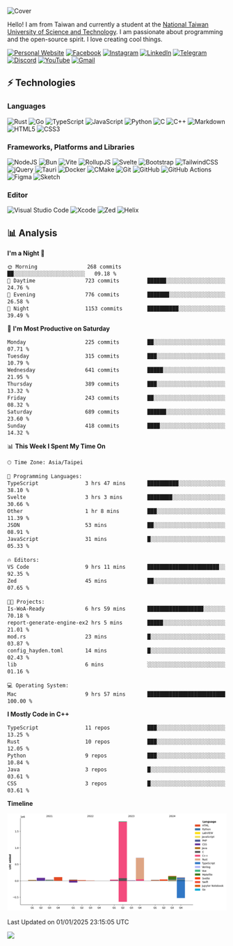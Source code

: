 <picture>
  <source media="(prefers-color-scheme: dark)" srcset="https://github.com/CRT-HAO/CRT-HAO/assets/31580253/6f53f4ab-546f-4db7-9f30-2c5b0711c0a2">
  <img alt="Cover" src="https://github.com/CRT-HAO/CRT-HAO/assets/31580253/4efdfca0-1005-43ab-8c60-07e6973a89b2">
</picture>

Hello! I am from Taiwan and currently a student at the [National Taiwan University of Science and Technology](https://www.ntust.edu.tw/). I am passionate about programming and the open-source spirit. I love creating cool things.

[![Personal Website](https://img.shields.io/badge/Personal%20Website-%23000000.svg?style=for-the-badge)](https://hayden.tw/)
[![Facebook](https://img.shields.io/badge/Facebook-%231877F2.svg?style=for-the-badge&logo=Facebook&logoColor=white)](https://www.facebook.com/CRT.HAO.CHUN/)
[![Instagram](https://img.shields.io/badge/Instagram-%23E4405F.svg?style=for-the-badge&logo=Instagram&logoColor=white)](https://www.instagram.com/crt_hao/)
[![LinkedIn](https://img.shields.io/badge/linkedin-%230077B5.svg?style=for-the-badge&logo=linkedin&logoColor=white)](https://www.linkedin.com/in/crthao/)
[![Telegram](https://img.shields.io/badge/Telegram-2CA5E0?style=for-the-badge&logo=telegram&logoColor=white)](https://t.me/CRT_HAO)
[![Discord](https://img.shields.io/badge/Discord-%235865F2.svg?style=for-the-badge&logo=discord&logoColor=white)](https://discordapp.com/users/401324674371551234)
[![YouTube](https://img.shields.io/badge/YouTube-%23FF0000.svg?style=for-the-badge&logo=YouTube&logoColor=white)](https://www.youtube.com/channel/UC-WnTCkztbitHGXnmvipUUg)
[![Gmail](https://img.shields.io/badge/Gmail-D14836?style=for-the-badge&logo=gmail&logoColor=white)](mailto:m831718@gmail.com)

## ⚡ Technologies

### Languages

![Rust](https://img.shields.io/badge/rust-%23000000.svg?style=for-the-badge&logo=rust&logoColor=white)
![Go](https://img.shields.io/badge/go-%2300ADD8.svg?style=for-the-badge&logo=go&logoColor=white)
![TypeScript](https://img.shields.io/badge/typescript-%23007ACC.svg?style=for-the-badge&logo=typescript&logoColor=white)
![JavaScript](https://img.shields.io/badge/javascript-%23323330.svg?style=for-the-badge&logo=javascript&logoColor=%23F7DF1E)
![Python](https://img.shields.io/badge/python-3670A0?style=for-the-badge&logo=python&logoColor=ffdd54)
![C](https://img.shields.io/badge/c-%2300599C.svg?style=for-the-badge&logo=c&logoColor=white)
![C++](https://img.shields.io/badge/c++-%2300599C.svg?style=for-the-badge&logo=c%2B%2B&logoColor=white)
![Markdown](https://img.shields.io/badge/markdown-%23000000.svg?style=for-the-badge&logo=markdown&logoColor=white)
![HTML5](https://img.shields.io/badge/html5-%23E34F26.svg?style=for-the-badge&logo=html5&logoColor=white)
![CSS3](https://img.shields.io/badge/css3-%231572B6.svg?style=for-the-badge&logo=css3&logoColor=white)

### Frameworks, Platforms and Libraries

![NodeJS](https://img.shields.io/badge/node.js-6DA55F?style=for-the-badge&logo=node.js&logoColor=white)
![Bun](https://img.shields.io/badge/Bun-%23000000.svg?style=for-the-badge&logo=bun&logoColor=white)
![Vite](https://img.shields.io/badge/vite-%23646CFF.svg?style=for-the-badge&logo=vite&logoColor=white)
![RollupJS](https://img.shields.io/badge/RollupJS-ef3335?style=for-the-badge&logo=rollup.js&logoColor=white)
![Svelte](https://img.shields.io/badge/svelte-%23f1413d.svg?style=for-the-badge&logo=svelte&logoColor=white)
![Bootstrap](https://img.shields.io/badge/bootstrap-%238511FA.svg?style=for-the-badge&logo=bootstrap&logoColor=white)
![TailwindCSS](https://img.shields.io/badge/tailwindcss-%2338B2AC.svg?style=for-the-badge&logo=tailwind-css&logoColor=white)
![jQuery](https://img.shields.io/badge/jquery-%230769AD.svg?style=for-the-badge&logo=jquery&logoColor=white)
![Tauri](https://img.shields.io/badge/tauri-%2324C8DB.svg?style=for-the-badge&logo=tauri&logoColor=%23FFFFFF)
![Docker](https://img.shields.io/badge/docker-%230db7ed.svg?style=for-the-badge&logo=docker&logoColor=white)
![CMake](https://img.shields.io/badge/CMake-%23008FBA.svg?style=for-the-badge&logo=cmake&logoColor=white)
![Git](https://img.shields.io/badge/git-%23F05033.svg?style=for-the-badge&logo=git&logoColor=white)
![GitHub](https://img.shields.io/badge/github-%23121011.svg?style=for-the-badge&logo=github&logoColor=white)
![GitHub Actions](https://img.shields.io/badge/github%20actions-%232671E5.svg?style=for-the-badge&logo=githubactions&logoColor=white)
![Figma](https://img.shields.io/badge/figma-%23F24E1E.svg?style=for-the-badge&logo=figma&logoColor=white)
![Sketch](https://img.shields.io/badge/Sketch-FFB387?style=for-the-badge&logo=sketch&logoColor=black)

### Editor

![Visual Studio Code](https://img.shields.io/badge/Visual%20Studio%20Code-0078d7.svg?style=for-the-badge&logo=visual-studio-code&logoColor=white)
![Xcode](https://img.shields.io/badge/Xcode-007ACC?style=for-the-badge&logo=Xcode&logoColor=white)
![Zed](https://img.shields.io/badge/Zed-F6F5F0?style=for-the-badge&logo=zed&logoColor=black)
![Helix](https://img.shields.io/badge/Helix-281733?style=for-the-badge&logo=helix&logoColor=white)

## 📊 Analysis

<!--START_SECTION:waka-->
**I'm a Night 🦉** 

```text
🌞 Morning                268 commits         ██░░░░░░░░░░░░░░░░░░░░░░░   09.18 % 
🌆 Daytime                723 commits         ██████░░░░░░░░░░░░░░░░░░░   24.76 % 
🌃 Evening                776 commits         ███████░░░░░░░░░░░░░░░░░░   26.58 % 
🌙 Night                  1153 commits        ██████████░░░░░░░░░░░░░░░   39.49 % 
```
📅 **I'm Most Productive on Saturday** 

```text
Monday                   225 commits         ██░░░░░░░░░░░░░░░░░░░░░░░   07.71 % 
Tuesday                  315 commits         ███░░░░░░░░░░░░░░░░░░░░░░   10.79 % 
Wednesday                641 commits         █████░░░░░░░░░░░░░░░░░░░░   21.95 % 
Thursday                 389 commits         ███░░░░░░░░░░░░░░░░░░░░░░   13.32 % 
Friday                   243 commits         ██░░░░░░░░░░░░░░░░░░░░░░░   08.32 % 
Saturday                 689 commits         ██████░░░░░░░░░░░░░░░░░░░   23.60 % 
Sunday                   418 commits         ████░░░░░░░░░░░░░░░░░░░░░   14.32 % 
```


📊 **This Week I Spent My Time On** 

```text
🕑︎ Time Zone: Asia/Taipei

💬 Programming Languages: 
TypeScript               3 hrs 47 mins       ██████████░░░░░░░░░░░░░░░   38.10 % 
Svelte                   3 hrs 3 mins        ████████░░░░░░░░░░░░░░░░░   30.66 % 
Other                    1 hr 8 mins         ███░░░░░░░░░░░░░░░░░░░░░░   11.39 % 
JSON                     53 mins             ██░░░░░░░░░░░░░░░░░░░░░░░   08.91 % 
JavaScript               31 mins             █░░░░░░░░░░░░░░░░░░░░░░░░   05.33 % 

🔥 Editors: 
VS Code                  9 hrs 11 mins       ███████████████████████░░   92.35 % 
Zed                      45 mins             ██░░░░░░░░░░░░░░░░░░░░░░░   07.65 % 

🐱‍💻 Projects: 
Is-WoA-Ready             6 hrs 59 mins       ██████████████████░░░░░░░   70.18 % 
report-generate-engine-ex2 hrs 5 mins        █████░░░░░░░░░░░░░░░░░░░░   21.01 % 
mod.rs                   23 mins             █░░░░░░░░░░░░░░░░░░░░░░░░   03.87 % 
config_hayden.toml       14 mins             █░░░░░░░░░░░░░░░░░░░░░░░░   02.43 % 
lib                      6 mins              ░░░░░░░░░░░░░░░░░░░░░░░░░   01.16 % 

💻 Operating System: 
Mac                      9 hrs 57 mins       █████████████████████████   100.00 % 
```

**I Mostly Code in C++** 

```text
TypeScript               11 repos            ███░░░░░░░░░░░░░░░░░░░░░░   13.25 % 
Rust                     10 repos            ███░░░░░░░░░░░░░░░░░░░░░░   12.05 % 
Python                   9 repos             ███░░░░░░░░░░░░░░░░░░░░░░   10.84 % 
Java                     3 repos             █░░░░░░░░░░░░░░░░░░░░░░░░   03.61 % 
CSS                      3 repos             █░░░░░░░░░░░░░░░░░░░░░░░░   03.61 % 
```



**Timeline**

![Lines of Code chart](https://raw.githubusercontent.com/hayd1n/hayd1n/main/assets/bar_graph.png)


 Last Updated on 01/01/2025 23:15:05 UTC
<!--END_SECTION:waka-->

![](https://komarev.com/ghpvc/?username=CRT-HAO&style=flat-square)
